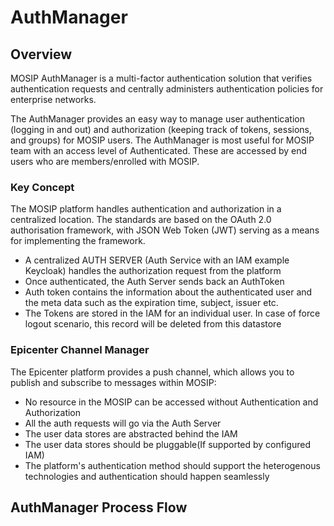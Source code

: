 # AuthManager #

## Overview ##

MOSIP AuthManager is a multi-factor authentication solution that verifies authentication requests and centrally administers authentication policies for enterprise networks.

The AuthManager provides an easy way to manage user authentication (logging in and out) and authorization (keeping track of tokens, sessions, and groups) for MOSIP users. The AuthManager is most useful for MOSIP team with an access level of Authenticated. These are accessed by end users who are members/enrolled with MOSIP.

### Key Concept ###

The MOSIP platform handles authentication and authorization in a centralized location. The standards are based on the OAuth 2.0 authorisation framework, with JSON Web Token (JWT) serving as a means for implementing the framework.

*	A centralized AUTH SERVER (Auth Service with an IAM example Keycloak) handles the authorization request from the platform
*	Once authenticated, the Auth Server sends back an AuthToken
*	Auth token contains the information about the authenticated user and the meta data such as the expiration time, subject, issuer etc.
*	The Tokens are stored in the IAM for an individual user. In case of force logout scenario, this record will be deleted from this datastore

### Epicenter Channel Manager ###

The Epicenter platform provides a push channel, which allows you to publish and subscribe to messages within MOSIP:

*	No resource in the MOSIP can be accessed without Authentication and Authorization
*	All the auth requests will go via the Auth Server
*	The user data stores are abstracted behind the IAM
*	The user data stores should be pluggable(If supported by configured IAM)
*	The platform's authentication method should support the heterogenous technologies and authentication should happen seamlessly

## AuthManager Process Flow ##

